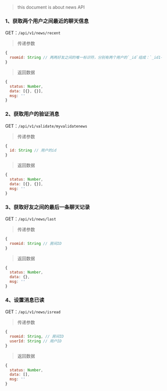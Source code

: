 
> this document is about news API

### 1、获取两个用户之间最近的聊天信息

GET：`/api/v1/news/recent`

> 传递参数

```JavaScript
{
  roomid: String // 两两好友之间的唯一标识符，分别有两个用户的`_id`组成：`_id1-_id2`
}
```
> 返回数据
```javascript
{
  status: Number,
  data: [{}, {}],
  msg: ''
}
```

### 2、获取用户的验证消息

GET：`/api/v1/validate/myvalidatenews`

> 传递参数

```JavaScript
{
  id: String // 用户的id
}
```
> 返回数据
```javascript
{
  status: Number,
  data: [{}, {}],
  msg: ''
}
```

### 3、获取好友之间的最后一条聊天记录

GET：`/api/v1/news/last`

> 传递参数

```JavaScript
{
  roomid: String // 房间ID
}
```
> 返回数据
```javascript
{
  status: Number,
  data: {},
  msg: ''
}
```

### 4、设置消息已读

GET：`/api/v1/news/isread`

> 传递参数

```JavaScript
{
  roomid: String, // 房间ID
  userId: String // 用户ID
}
```
> 返回数据
```javascript
{
  status: Number,
  data: [],
  msg: ''
}
```
